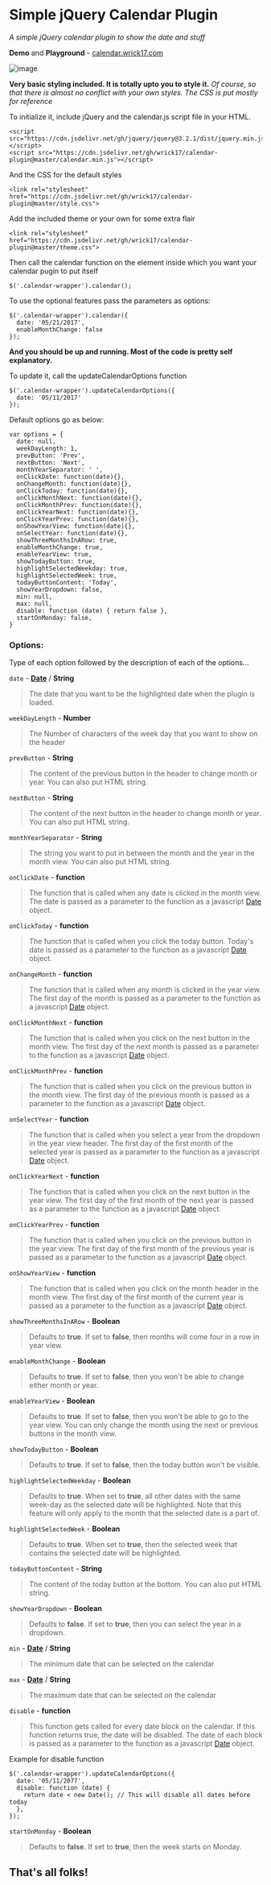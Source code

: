 # Simple jQuery Calendar Plugin
*A simple jQuery calendar plugin to show the date and stuff*

**Demo** and **Playground** - [calendar.wrick17.com](https://calendar.wrick17.com/)

![image](https://user-assets/images.githubusercontent.com/8253932/113132795-8ca13400-923c-11eb-9c0a-5287e67e88d6.png)


**Very basic styling included. It is totally upto you to style it.**
*Of course, so that there is almost no conflict with your own styles. The CSS is put mostly for reference*

To initialize it, include jQuery and the calendar.js script file in your HTML.
```
<script src="https://cdn.jsdelivr.net/gh/jquery/jquery@3.2.1/dist/jquery.min.js"></script>
<script src="https://cdn.jsdelivr.net/gh/wrick17/calendar-plugin@master/calendar.min.js"></script>
```
And the CSS for the default styles
```
<link rel="stylesheet" href="https://cdn.jsdelivr.net/gh/wrick17/calendar-plugin@master/style.css">
```
Add the included theme or your own for some extra flair
```
<link rel="stylesheet" href="https://cdn.jsdelivr.net/gh/wrick17/calendar-plugin@master/theme.css">
```
Then call the calendar function on the element inside which you want your calendar pugin to put itself
```
$('.calendar-wrapper').calendar();
```
To use the optional features pass the parameters as options:
```
$('.calendar-wrapper').calendar({
  date: '05/21/2017',
  enableMonthChange: false
});
```
**And you should be up and running. Most of the code is pretty self explanatory.**

To update it, call the updateCalendarOptions function
```
$('.calendar-wrapper').updateCalendarOptions({
  date: '05/11/2017'
});
```

Default options go as below:
```
var options = {
  date: null,
  weekDayLength: 1,
  prevButton: 'Prev',
  nextButton: 'Next',
  monthYearSeparator: ' ',
  onClickDate: function(date){},
  onChangeMonth: function(date){},
  onClickToday: function(date){},
  onClickMonthNext: function(date){},
  onClickMonthPrev: function(date){},
  onClickYearNext: function(date){},
  onClickYearPrev: function(date){},
  onShowYearView: function(date){},
  onSelectYear: function(date){},
  showThreeMonthsInARow: true,
  enableMonthChange: true,
  enableYearView: true,
  showTodayButton: true,
  highlightSelectedWeekday: true,
  highlightSelectedWeek: true,
  todayButtonContent: 'Today',
  showYearDropdown: false,
  min: null,
  max: null,
  disable: function (date) { return false },
  startOnMonday: false,
}
```

### Options:

Type of each option followed by the description of each of the options...

`date` - **[Date](https://developer.mozilla.org/en/docs/Web/JavaScript/Reference/Global_Objects/Date)** / **String**
> The date that you want to be the highlighted date when the plugin is loaded.


`weekDayLength` - **Number**
> The Number of characters of the week day that you want to show on the header


`prevButton` - **String**
> The content of the previous button in the header to change month or year. You can also put HTML string.


`nextButton` - **String**
> The content of the next button in the header to change month or year. You can also put HTML string.


`monthYearSeparator` - **String**
> The string you want to put in between the month and the year in the month view. You can also put HTML string.


`onClickDate` - **function**
> The function that is called when any date is clicked in the month view. The date is passed as a parameter to the function as a javascript [Date](https://developer.mozilla.org/en/docs/Web/JavaScript/Reference/Global_Objects/Date) object.


`onClickToday` - **function**
> The function that is called when you click the today button. Today's date is passed as a parameter to the function as a javascript [Date](https://developer.mozilla.org/en/docs/Web/JavaScript/Reference/Global_Objects/Date) object.


`onChangeMonth` - **function**
> The function that is called when any month is clicked in the year view. The first day of the month is passed as a parameter to the function as a javascript [Date](https://developer.mozilla.org/en/docs/Web/JavaScript/Reference/Global_Objects/Date) object.


`onClickMonthNext` - **function**
> The function that is called when you click on the next button in the month view. The first day of the next month is passed as a parameter to the function as a javascript [Date](https://developer.mozilla.org/en/docs/Web/JavaScript/Reference/Global_Objects/Date) object.


`onClickMonthPrev` - **function**
> The function that is called when you click on the previous button in the month view. The first day of the previous month is passed as a parameter to the function as a javascript [Date](https://developer.mozilla.org/en/docs/Web/JavaScript/Reference/Global_Objects/Date) object.


`onSelectYear` - **function**
> The function that is called when you select a year from the dropdown in the year view header. The first day of the first month of the selected year is passed as a parameter to the function as a javascript [Date](https://developer.mozilla.org/en/docs/Web/JavaScript/Reference/Global_Objects/Date) object.


`onClickYearNext` - **function**
> The function that is called when you click on the next button in the year view. The first day of the first month of the next year is passed as a parameter to the function as a javascript [Date](https://developer.mozilla.org/en/docs/Web/JavaScript/Reference/Global_Objects/Date) object.


`onClickYearPrev` - **function**
> The function that is called when you click on the previous button in the year view. The first day of the first month of the previous year is passed as a parameter to the function as a javascript [Date](https://developer.mozilla.org/en/docs/Web/JavaScript/Reference/Global_Objects/Date) object.


`onShowYearView` - **function**
> The function that is called when you click on the month header in the month view. The first day of the first month of the current year is passed as a parameter to the function as a javascript [Date](https://developer.mozilla.org/en/docs/Web/JavaScript/Reference/Global_Objects/Date) object.


`showThreeMonthsInARow` - **Boolean**
> Defaults to **true**. If set to **false**, then months will come four in a row in year view.


`enableMonthChange` - **Boolean**
> Defaults to **true**. If set to **false**, then you won't be able to change either month or year.


`enableYearView` - **Boolean**
> Defaults to **true**. If set to **false**, then you won't be able to go to the year view. You can only change the month using the next or previous buttons in the month view.


`showTodayButton` - **Boolean**
> Defaults to **true**. If set to **false**, then the today button won't be visible.


`highlightSelectedWeekday` - **Boolean**
> Defaults to **true**. When set to **true**, all other dates with the same week-day as the selected date will be highlighted. Note that this feature will only apply to the month that the selected date is a part of.


`highlightSelectedWeek` - **Boolean**
> Defaults to **true**. When set to **true**, then the selected week that contains the selected date will  be highlighted.


`todayButtonContent` - **String**
> The content of the today button at the bottom. You can also put HTML string.


`showYearDropdown` - **Boolean**
> Defaults to **false**. If set to **true**, then you can select the year in a dropdown.


`min` - **[Date](https://developer.mozilla.org/en/docs/Web/JavaScript/Reference/Global_Objects/Date)** / **String**
> The minimum date that can be selected on the calendar


`max` - **[Date](https://developer.mozilla.org/en/docs/Web/JavaScript/Reference/Global_Objects/Date)** / **String**
> The maximum date that can be selected on the calendar


`disable` - **function**
> This function gets called for every date block on the calendar. If this function returns true, the date will be disabled. The date of each block is passed as a parameter to the function as a javascript [Date](https://developer.mozilla.org/en/docs/Web/JavaScript/Reference/Global_Objects/Date) object.

Example for disable function
```
$('.calendar-wrapper').updateCalendarOptions({
  date: '05/11/2077',
  disable: function (date) { 
    return date < new Date(); // This will disable all dates before today
  },
});
```

`startOnMonday` - **Boolean**
> Defaults to **false**. If set to **true**, then the week starts on Monday.


## That's all folks!
